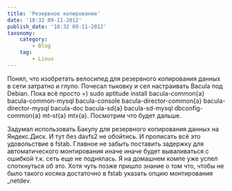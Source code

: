 ```yaml
---
title: 'Резервное копирование'
date: '18:32 09-11-2012'
publish_date: '18:32 09-11-2012'
taxonomy:
    category:
        - Blog
    tag:
        - Linux
---
```


Понял, что изобретать велосипед для резервного копирования данных в сети затратно и глупо. Почесал тыковку и сел настраивать Bacula под Debian. Пока всё просто =) sudo aptitude install   bacula-common{a} bacula-common-mysql bacula-console bacula-director-common{a} bacula-director-mysql bacula-doc bacula-sd{a}
  bacula-sd-mysql dbconfig-common{a} mt-st{a} mtx{a}. Посмотрим что будет дальше.

Задумал использовать Бакулу для резервного копирования данных на Яндекс.Диск. И тут без davfs2 не обойтись. И прописать всё это удовольствие в fstab. Главное не забыть поставить задержку для автоматического монтирования иначе иначе будет вываливаться с ошибкой т.к. сеть еще не поднялась. Я на домашнем компе уже успел споткнуться об это. Хотя чуть позже пришло знание о том что, чтобы не было такого косяка достаточно в fstab указать опцию монтирования _netdev.

